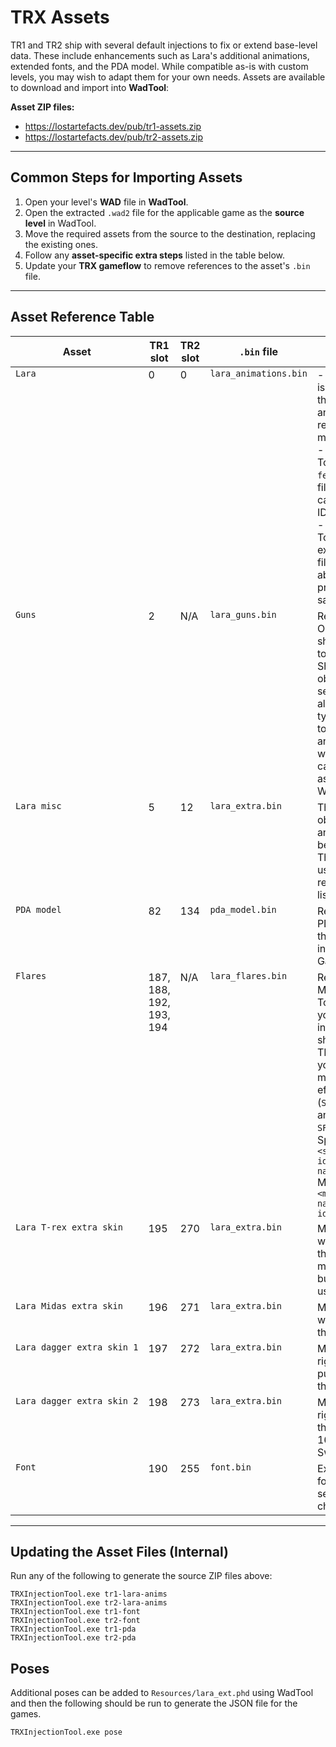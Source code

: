 # TRX Assets

TR1 and TR2 ship with several default injections to fix or extend base-level
data. These include enhancements such as Lara's additional animations, extended
fonts, and the PDA model. While compatible as-is with custom levels, you may
wish to adapt them for your own needs. Assets are available to download and
import into **WadTool**:

**Asset ZIP files:**  
- https://lostartefacts.dev/pub/tr1-assets.zip  
- https://lostartefacts.dev/pub/tr2-assets.zip  

---

## Common Steps for Importing Assets

1. Open your level's **WAD** file in **WadTool**.
2. Open the extracted `.wad2` file for the applicable game as the
**source level** in WadTool.
3. Move the required assets from the source to the destination, replacing the
existing ones.
4. Follow any **asset-specific extra steps** listed in the table below.
5. Update your **TRX gameflow** to remove references to the asset's `.bin` file.

---

## Asset Reference Table

<table>
  <thead>
    <tr>
      <th>Asset</th>
      <th>TR1 slot</th>
      <th>TR2 slot</th>
      <th><code>.bin</code> file</th>
      <th>Comments/extra steps</th>
    </tr>
  </thead>
  <tbody>
    <tr valign="top">
      <td><code>Lara</code></td>
      <td>0</td>
      <td>0</td>
      <td><code>lara_animations.bin</code></td>
      <td>
        - If Lara's appearance is customised, move the source object to another slot and replace meshes manually.<br>
        - <strong>TR1 only:</strong> In TombEditor, add <code>wet-feet.xml</code> from the zip file above to the sound catalogue (adds sound IDs 15 &amp; 17).<br>
        - <strong>TR1 only:</strong> Point TombEditor to the extracted wet feet <code>.wav</code> files extracted from above, or otherwise, provide your own samples for these SFX.
      </td>
    </tr>
    <tr valign="top">
      <td><code>Guns</code></td>
      <td>2</td>
      <td>N/A</td>
      <td><code>lara_guns.bin</code></td>
      <td>
        Relevant to TR1 only. OG TR1 had Lara's shotgun as part of her torso mesh in the Lara Shotgun Animation object. Later games separated this out to allow for different rifle type guns.
        If you wish to replace the shotgun and/or Lara's hands while equipping it, you can use the given file as a basis for your WAD.
      </td>
    </tr>
    <tr valign="top">
      <td><code>Lara misc</code></td>
      <td>5</td>
      <td>12</td>
      <td><code>lara_extra.bin</code></td>
      <td>
        This is a combined object with all extra animations shared between TR1 and TR2. The meshes are not used for meshswaps, refer to later objects listed below.
      </td>
    </tr>
    <tr valign="top">
      <td><code>PDA model</code></td>
      <td>82</td>
      <td>134</td>
      <td><code>pda_model.bin</code></td>
      <td>
        Replaces the original PDA model with one that animates - used in-game for the Gameplay options UI.
      </td>
    </tr>
    <tr valign="top">
      <td><code>Flares</code></td>
      <td>187, 188, 192, 193, 194</td>
      <td>N/A</td>
      <td><code>lara_flares.bin</code></td>
      <td>
        Relevant to TR1 only. Make sure to update TombEditor catalogs so you can place pickups in your level. The IDs should match your TR1X catalog IDs, and you will also need to
        manually assign sound effects (<code>SFX_LARA_FLARE_IGNITE</code> and <code>SFX_LARA_FLARE_BURN</code>) <br />
        SpriteSequences.xml: <code>&lt;sprite_sequence id="187" name="Flares" /&gt;</code><br />
        Moveables.xml: <code>&lt;moveable id="188" name="Flares" id2="187" /&gt;</code>
      </td>
    </tr>
    <tr valign="top">
      <td><code>Lara T-rex extra skin</code></td>
      <td>195</td>
      <td>270</td>
      <td><code>lara_extra.bin</code></td>
      <td>
        Mesh swap for Lara when she is mauled by the t-rex. No default meshes exist for TR2, but this slot can be used if desired.
      </td>
    </tr>
    <tr valign="top">
      <td><code>Lara Midas extra skin</code></td>
      <td>196</td>
      <td>271</td>
      <td><code>lara_extra.bin</code></td>
      <td>
        Mesh swap for Lara when she stands on the Midas hand.
      </td>
    </tr>
    <tr valign="top">
      <td><code>Lara&nbsp;dagger&nbsp;extra&nbsp;skin&nbsp;1</code></td>
      <td>197</td>
      <td>272</td>
      <td><code>lara_extra.bin</code></td>
      <td>
        Mesh swap for Lara's right hand when she pulls the dagger from the dragon.
      </td>
    </tr>
    <tr valign="top">
      <td><code>Lara&nbsp;dagger&nbsp;extra&nbsp;skin&nbsp;2</code></td>
      <td>198</td>
      <td>273</td>
      <td><code>lara_extra.bin</code></td>
      <td>
        Mesh swap for Lara's right hand and hips if the extra anims 15 or 16 are used (Home Sweet Home).
      </td>
    </tr>
    <tr valign="top">
      <td><code>Font</code></td>
      <td>190</td>
      <td>255</td>
      <td><code>font.bin</code></td>
      <td>Extends the original font sequence with several additional characters and icons.</td>
    </tr>
  </tbody>
</table>

---

## Updating the Asset Files (Internal)

Run any of the following to generate the source ZIP files above:

```
TRXInjectionTool.exe tr1-lara-anims
TRXInjectionTool.exe tr2-lara-anims
TRXInjectionTool.exe tr1-font
TRXInjectionTool.exe tr2-font
TRXInjectionTool.exe tr1-pda
TRXInjectionTool.exe tr2-pda
```

## Poses

Additional poses can be added to `Resources/lara_ext.phd` using WadTool and then
the following should be run to generate the JSON file for the games.

```
TRXInjectionTool.exe pose
```
